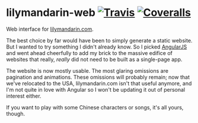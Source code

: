 # lilymandarin-web [![Travis](https://img.shields.io/travis/peferron/lilymandarin-web.svg)](https://travis-ci.org/peferron/lilymandarin-web) [![Coveralls](https://img.shields.io/coveralls/peferron/lilymandarin-web.svg)](https://coveralls.io/r/peferron/lilymandarin-web)

Web interface for [lilymandarin.com](http://lilymandarin.com).

The best choice by far would have been to simply generate a static website. But I wanted to try something I didn't already know. So I picked [AngularJS](https://angularjs.org) and went ahead cheerfully to add my brick to the massive edifice of websites that really, *really* did not need to be built as a single-page app.

The website is now mostly usable. The most glaring omissions are pagination and animations. These omissions will probably remain; now that we've relocated to the USA, lilymandarin.com isn't that useful anymore, and I'm not quite in love with Angular so I won't be updating it out of personal interest either.

If you want to play with some Chinese characters or songs, it's all yours, though.
